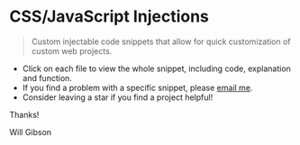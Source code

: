 # CSS/JavaScript Injections

> Custom injectable code snippets that allow for quick customization of custom web projects.

* Click on each file to view the whole snippet, including code, explanation and function.
* If you find a problem with a specific snippet, please [email me](mailto:info@willgibson.net).
* Consider leaving a star if you find a project helpful!

Thanks!

Will Gibson
